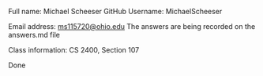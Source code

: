 Full name: Michael Scheeser
GitHub Username: MichaelScheeser

Email address: ms115720@ohio.edu
The answers are being recorded on the answers.md file

Class information: CS 2400, Section 107

Done
